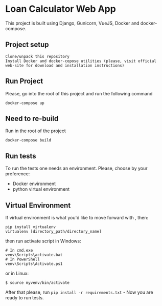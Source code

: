# Loan Calculator Web App

This project is built using Django, Gunicorn, VueJS, Docker and docker-compose.

## Project setup
```
Clone/unpack this repository
Install Docker and docker-copose utilities (please, visit official web-site for download and installation instructions)
```

## Run Project
Please, go into the root of this project and run the following command
```
docker-compose up
```

## Need to re-build

Run in the root of the project
```
docker-compose build
```

## Run tests
To run the tests one needs an environment. Please, choose by your preference:
 - Docker environment
 - python virtual environment

## Virtual Environment
If virtual environment is what you'd like to move forward with , then:
```
pip install virtualenv
virtualenv [directory_path/directory_name]
```
then run activate script in Windows:
```
# In cmd.exe
venv\Scripts\activate.bat
# In PowerShell
venv\Scripts\Activate.ps1
```
or in Linux:
```
$ source myvenv/bin/activate
```
After that please, run ``pip install -r requirements.txt`` - Now you are ready to run tests.